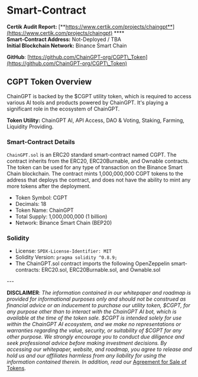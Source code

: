# Smart-Contract

**Certik Audit Report:** [**https://www.certik.com/projects/chaingpt**](https://www.certik.com/projects/chaingpt) **** \
**Smart-Contract Address:** Not-Deployed / TBA\
**Initial Blockchain Network:** Binance Smart Chain

**GitHub**: [https://github.com/ChainGPT-org/CGPT\_Token](https://github.com/ChainGPT-org/CGPT\_Token)

## CGPT Token Overview

ChainGPT is backed by the $CGPT utility token, which is required to access various AI tools and products powered by ChainGPT. It's playing a significant role in the ecosystem of ChainGPT.

**Token Utility:** ChainGPT AI, API Access, DAO & Voting, Staking, Farming, Liquidity Providing.

### Smart-Contract Details

`ChainGPT.sol` is an ERC20 standard smart-contract named CGPT. The contract inherits from the ERC20, ERC20Burnable, and Ownable contracts. The token can be used for any type of transaction on the Binance Smart Chain blockchain. The contract mints 1,000,000,000 CGPT tokens to the address that deploys the contract, and does not have the ability to mint any more tokens after the deployment.

* Token Symbol: CGPT
* Decimals: 18
* Token Name: ChainGPT
* Total Supply: 1,000,000,000 (1 billion)
* Network: Binance Smart Chain (BEP20)

### Solidity

* License: `SPDX-License-Identifier: MIT`
* Solidity Version: `pragma solidity ^0.8.9;`
* The ChainGPT.sol contract imports the following OpenZeppelin smart-contracts: ERC20.sol, ERC20Burnable.sol, and Ownable.sol

\---

**DISCLAIMER**: _The information contained in our whitepaper and roadmap is provided for informational purposes only and should not be construed as financial advice or an inducement to purchase our utility token, $CGPT, for any purpose other than to interact with the ChainGPT AI bot, which is available at the time of the token sale. $CGPT is intended solely for use within the ChainGPT AI ecosystem, and we make no representations or warranties regarding the value, security, or suitability of $CGPT for any other purpose. We strongly encourage you to conduct due diligence and seek professional advice before making investment decisions. By accessing our whitepaper, website, and roadmap, you agree to release and hold us and our affiliates harmless from any liability for using the information contained therein.  In addition, read our_ [Agreement for Sale of Tokens](https://www.chaingpt.org/licences).
